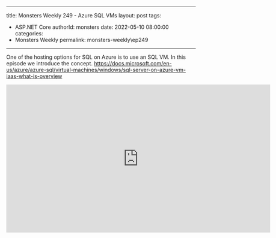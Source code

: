 
---
title: Monsters Weekly 249 -  Azure SQL VMs
layout: post
tags: 
  - ASP.NET Core
authorId: monsters
date: 2022-05-10 08:00:00
categories:
  - Monsters Weekly
permalink: monsters-weekly\ep249
---

One of the hosting options for SQL on Azure is to use an SQL VM. In this episode we introduce the concept.
https://docs.microsoft.com/en-us/azure/azure-sql/virtual-machines/windows/sql-server-on-azure-vm-iaas-what-is-overview

<iframe width="702" height="395" src="https://www.youtube.com/embed/Yd7t2TAEE4g" frameborder="0" allow="accelerometer; autoplay; encrypted-media; gyroscope; picture-in-picture" allowfullscreen></iframe>
